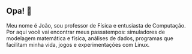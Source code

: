 ## Opa! 👋

Meu nome é João, sou professor de Física e entusiasta de Computação. Por aqui você vai encontrar meus passatempos: simuladores de modelagem matemática e física, análises de dados, programas que facilitam minha vida, jogos e experimentações com Linux. 

<!--
**joao-zonzini/joao-zonzini** is a ✨ _special_ ✨ repository because its `README.md` (this file) appears on your GitHub profile.

Here are some ideas to get you started:

- 🔭 I’m currently working on ...
- 🌱 I’m currently learning ...
- 👯 I’m looking to collaborate on ...
- 🤔 I’m looking for help with ...
- 💬 Ask me about ...
- 📫 How to reach me: ...
- 😄 Pronouns: ...
- ⚡ Fun fact: ...
-->
